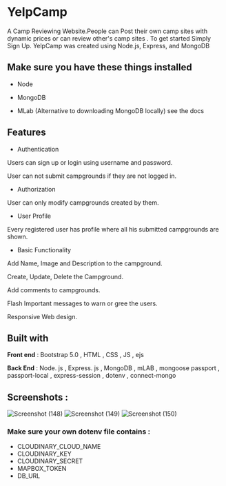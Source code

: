 
# YelpCamp

A Camp Reviewing Website.People can Post their own camp sites with dynamic prices or can review other's camp sites . To get started Simply Sign Up. YelpCamp was created using Node.js, Express, and MongoDB

## Make sure you have these things installed

- Node

- MongoDB

- MLab (Alternative to downloading MongoDB locally) see the docs

## Features

- Authentication

Users can sign up or login using username and password.

User can not submit campgrounds if they are not logged in.

- Authorization

User can only modify campgrounds created by them.

- User Profile

Every registered user has profile where all his submitted campgrounds are shown.

- Basic Functionality

Add Name, Image and Description to the campground.

Create, Update, Delete the Campground.

Add comments to campgrounds.

Flash Important messages to warn or gree the users.

Responsive Web design.

## Built with
**Front end** : Bootstrap 5.0 ,  HTML , CSS , JS , ejs

**Back End** : Node. js , Express. js , MongoDB , mLAB , mongoose 
passport , passport-local , express-session , dotenv , connect-mongo

## Screenshots :
![Screenshot (148)](https://user-images.githubusercontent.com/88723277/203745530-3d78d2a7-7ab5-4148-9a18-5e5ce7249eae.png)
![Screenshot (149)](https://user-images.githubusercontent.com/88723277/203745537-470cd895-d94f-4e62-9ec7-9942734117d0.png)
![Screenshot (150)](https://user-images.githubusercontent.com/88723277/203745544-f4b16a6b-0903-496a-8789-99378bb0b6ff.png)

### Make sure your own dotenv file contains :

- CLOUDINARY_CLOUD_NAME 
- CLOUDINARY_KEY 
- CLOUDINARY_SECRET 
- MAPBOX_TOKEN 
- DB_URL

